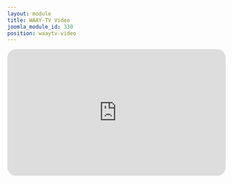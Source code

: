 ```yaml
---
layout: module
title: WAAY-TV Video
joomla_module_id: 330
position: waaytv-video
---
```

<iframe src="http://player.vimeo.com/video/56697441" width="500" height="290" frameborder="0" webkitallowfullscreen="" mozallowfullscreen="" allowfullscreen="true" style="border-radius: 20px; -webkit-border-radius: 20px; -webkit-border-bottom-right-radius: 20px; -webkit-border-bottom-left-radius: 20px; -moz-border-radius: 20px;"></iframe>
